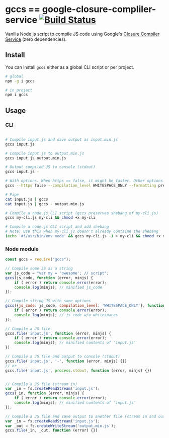 
# gccs == google-closure-compliler-service [![Build Status](https://travis-ci.org/duzun/gccs.svg?branch=master)](https://travis-ci.org/duzun/gccs)

Vanilla Node.js script to compile JS code using 
Google's [Closure Compiler Service](https://closure-compiler.appspot.com/home) (zero dependencies).

## Install 

You can install `gccs` either as a global CLI script or per project.

```sh
# global
npm -g i gccs

# in project
npm i gccs
```


## Usage

### CLI

```sh

# Compile input.js and save output as input.min.js
gccs input.js

# Compile input.js to output.min.js
gccs input.js output.min.js

# Output compiled JS to console (stdout)
gccs input.js -

# With options. When https == false, it might be faster. Other options go to GCC service
gccs --https false --compilation_level WHITESPACE_ONLY --formatting pretty_print -- input.es6.js output.es5.js

# Pipe
cat input.js | gccs
cat input.js | gccs - output.min.js

# Compile a node.js CLI script (gccs preserves shebang of my-cli.js)
gccs my-cli.js my-cli && chmod +x my-cli

# Compile a node.js CLI script and add shebang
# Note: Use this when my-cli.js doesn't already containe the shebang
(echo '#!/usr/bin/env node' && gccs my-cli.js -) > my-cli && chmod +x my-cli
```

### Node module

```js
const gccs = require("gccs");

// Compile some JS as a string
var js_code = "var my = 'owesome'; // script";
gccs(js_code, function (error, minjs) {
    if ( error ) return console.error(error);
    console.log(minjs); // minified js_code
});

// Compile string JS with some options
gccs({js_code: js_code, compilation_level: 'WHITESPACE_ONLY'}, function (error, minjs) {
    if ( error ) return console.error(error);
    console.log(minjs); // js_code w/o whitespaces
});

// Compile a JS file
gccs.file('input.js', function (error, minjs) {
    if ( error ) return console.error(error);
    console.log(minjs); // minified contents of 'input.js'
})

// Compile a JS file and output to console (stdout)
gccs.file('input.js', '-', function (error, minjs) {})
// or
gccs.file('input.js', process.stdout, function (error, minjs) {})


// Compile a JS file (stream in)
var _in = fs.createReadStream('input.js');
gccs(_in, function (error, minjs) {
    if ( error ) return console.error(error);
    console.log(minjs); // minified contents of 'input.js'
});

// Compile a JS file and save output to another file (stream in and out)
var _in = fs.createReadStream('input.js');
var _out = fs.createWriteStream('output.min.js');
gccs.file(_in, _out, function (error) {})

```

